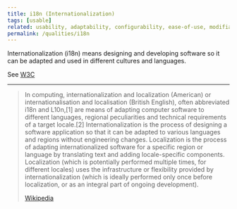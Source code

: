 ```yaml
---
title: i18n (Internationalization)
tags: [usable]
related: usability, adaptability, configurability, ease-of-use, modifiability, user-assistance, user-experience
permalink: /qualities/i18n
---
```


Internationalization (i18n) means designing and developing software so it can be adapted and used in different cultures and languages.

See [W3C](https://www.w3.org/International/questions/qa-i18n)

<hr>

>In computing, internationalization and localization (American) or internationalisation and localisation (British English), often abbreviated i18n and L10n,[1] are means of adapting computer software to different languages, regional peculiarities and technical requirements of a target locale.[2]
>Internationalization is the process of designing a software application so that it can be adapted to various languages and regions without engineering changes. Localization is the process of adapting internationalized software for a specific region or language by translating text and adding locale-specific components.
>Localization (which is potentially performed multiple times, for different locales) uses the infrastructure or flexibility provided by internationalization (which is ideally performed only once before localization, or as an integral part of ongoing development). 
>
>[Wikipedia](https://en.wikipedia.org/wiki/Internationalization_and_localization)

